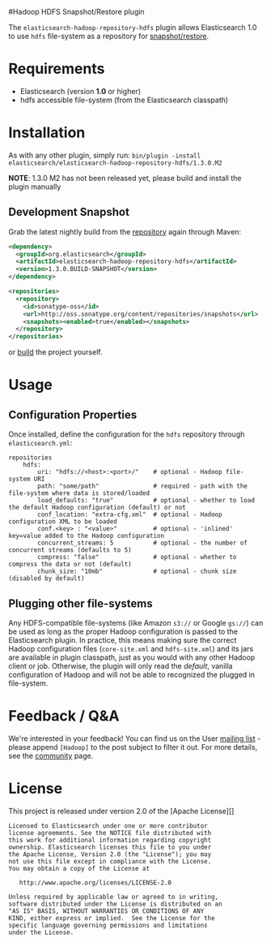 #Hadoop HDFS Snapshot/Restore plugin

The `elasticsearch-hadoop-repository-hdfs` plugin allows Elasticsearch 1.0 to use ``hdfs`` file-system as a repository for [snapshot/restore](http://www.elasticsearch.org/guide/en/elasticsearch/reference/master/modules-snapshots.html).

# Requirements
- Elasticsearch (version __1.0__ or higher)
- hdfs accessible file-system (from the Elasticsearch classpath)

# Installation
As with any other plugin, simply run:
``bin/plugin -install elasticsearch/elasticsearch-hadoop-repository-hdfs/1.3.0.M2``

__NOTE__: 1.3.0 M2 has not been released yet, please build and install the plugin manually

## Development Snapshot
Grab the latest nightly build from the [repository](http://oss.sonatype.org/content/repositories/snapshots/org/elasticsearch/elasticsearch-hadoop-repository-hdfs/) again through Maven:

```xml
<dependency>
  <groupId>org.elasticsearch</groupId>
  <artifactId>elasticsearch-hadoop-repository-hdfs</artifactId>
  <version>1.3.0.BUILD-SNAPSHOT</version>
</dependency>
```

```xml
<repositories>
  <repository>
    <id>sonatype-oss</id>
    <url>http://oss.sonatype.org/content/repositories/snapshots</url>
	<snapshots><enabled>true</enabled></snapshots>
  </repository>
</repositories>
```

or [build](#building-the-source) the project yourself. 

# Usage

## Configuration Properties

Once installed, define the configuration for the `hdfs` repository through `elasticsearch.yml`:
```
repositories
	hdfs:
		uri: "hdfs://<host>:<port>/"  	# optional - Hadoop file-system URI
		path: "some/path"			  	# required - path with the file-system where data is stored/loaded
		load_defaults: "true"		  	# optional - whether to load the default Hadoop configuration (default) or not
		conf_location: "extra-cfg.xml"	# optional - Hadoop configuration XML to be loaded
		conf.<key> : "<value>"			# optional - 'inlined' key=value added to the Hadoop configuration
		concurrent_streams: 5			# optional - the number of concurrent streams (defaults to 5)
		compress: "false"				# optional - whether to compress the data or not (default)
		chunk_size: "10mb"				# optional - chunk size (disabled by default)
```

## Plugging other file-systems

Any HDFS-compatible file-systems (like Amazon `s3://` or Google `gs://`) can be used as long as the proper Hadoop configuration is passed to the Elasticsearch plugin. In practice, this means making sure the correct Hadoop configuration files (`core-site.xml` and `hdfs-site.xml`) and its jars are available in plugin classpath, just as you would with any other Hadoop client or job.
Otherwise, the plugin will only read the _default_, vanilla configuration of Hadoop and will not be able to recognized the plugged in file-system.

# Feedback / Q&A
We're interested in your feedback! You can find us on the User [mailing list](https://groups.google.com/forum/?fromgroups#!forum/elasticsearch) - please append `[Hadoop]` to the post subject to filter it out. For more details, see the [community](http://www.elasticsearch.org/community/) page.

# License
This project is released under version 2.0 of the [Apache License][]

```
Licensed to Elasticsearch under one or more contributor
license agreements. See the NOTICE file distributed with
this work for additional information regarding copyright
ownership. Elasticsearch licenses this file to you under
the Apache License, Version 2.0 (the "License"); you may
not use this file except in compliance with the License.
You may obtain a copy of the License at
 
   http://www.apache.org/licenses/LICENSE-2.0
 
Unless required by applicable law or agreed to in writing,
software distributed under the License is distributed on an
"AS IS" BASIS, WITHOUT WARRANTIES OR CONDITIONS OF ANY
KIND, either express or implied.  See the License for the
specific language governing permissions and limitations
under the License.
```